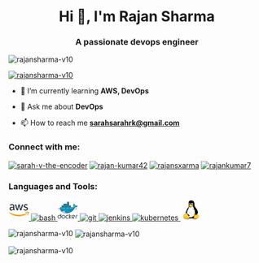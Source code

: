 <h1 align="center">Hi 👋, I'm Rajan Sharma</h1>
<h3 align="center">A passionate devops engineer</h3>

<p align="left"> <img src="https://komarev.com/ghpvc/?username=rajansharma-v10&label=Profile%20views&color=0e75b6&style=flat" alt="rajansharma-v10" /> </p>

<p align="left"> <a href="https://github.com/ryo-ma/github-profile-trophy"><img src="https://github-profile-trophy.vercel.app/?username=rajansharma-v10" alt="rajansharma-v10" /></a> </p>

- 🌱 I’m currently learning **AWS, DevOps**

- 💬 Ask me about **DevOps**

- 📫 How to reach me **sarahsarahrk@gmail.com**

<h3 align="left">Connect with me:</h3>
<p align="left">
<a href="https://codepen.io/sarah-v-the-encoder" target="blank"><img align="center" src="https://raw.githubusercontent.com/rahuldkjain/github-profile-readme-generator/master/src/images/icons/Social/codepen.svg" alt="sarah-v-the-encoder" height="30" width="40" /></a>
<a href="https://linkedin.com/in/rajan-kumar42" target="blank"><img align="center" src="https://raw.githubusercontent.com/rahuldkjain/github-profile-readme-generator/master/src/images/icons/Social/linked-in-alt.svg" alt="rajan-kumar42" height="30" width="40" /></a>
<a href="https://instagram.com/rajansxarma" target="blank"><img align="center" src="https://raw.githubusercontent.com/rahuldkjain/github-profile-readme-generator/master/src/images/icons/Social/instagram.svg" alt="rajansxarma" height="30" width="40" /></a>
<a href="https://www.leetcode.com/rajankumar7" target="blank"><img align="center" src="https://raw.githubusercontent.com/rahuldkjain/github-profile-readme-generator/master/src/images/icons/Social/leet-code.svg" alt="rajankumar7" height="30" width="40" /></a>
</p>

<h3 align="left">Languages and Tools:</h3>
<p align="left"> <a href="https://aws.amazon.com" target="_blank" rel="noreferrer"> <img src="https://raw.githubusercontent.com/devicons/devicon/master/icons/amazonwebservices/amazonwebservices-original-wordmark.svg" alt="aws" width="40" height="40"/> </a> <a href="https://www.gnu.org/software/bash/" target="_blank" rel="noreferrer"> <img src="https://www.vectorlogo.zone/logos/gnu_bash/gnu_bash-icon.svg" alt="bash" width="40" height="40"/> </a> <a href="https://www.docker.com/" target="_blank" rel="noreferrer"> <img src="https://raw.githubusercontent.com/devicons/devicon/master/icons/docker/docker-original-wordmark.svg" alt="docker" width="40" height="40"/> </a> <a href="https://git-scm.com/" target="_blank" rel="noreferrer"> <img src="https://www.vectorlogo.zone/logos/git-scm/git-scm-icon.svg" alt="git" width="40" height="40"/> </a> <a href="https://www.jenkins.io" target="_blank" rel="noreferrer"> <img src="https://www.vectorlogo.zone/logos/jenkins/jenkins-icon.svg" alt="jenkins" width="40" height="40"/> </a> <a href="https://kubernetes.io" target="_blank" rel="noreferrer"> <img src="https://www.vectorlogo.zone/logos/kubernetes/kubernetes-icon.svg" alt="kubernetes" width="40" height="40"/> </a> <a href="https://www.linux.org/" target="_blank" rel="noreferrer"> <img src="https://raw.githubusercontent.com/devicons/devicon/master/icons/linux/linux-original.svg" alt="linux" width="40" height="40"/> </a> </p>

<p><img align="left" src="https://github-readme-stats.vercel.app/api/top-langs?username=rajansharma-v10&show_icons=true&locale=en&layout=compact" alt="rajansharma-v10" /></p>

<p>&nbsp;<img align="center" src="https://github-readme-stats.vercel.app/api?username=rajansharma-v10&show_icons=true&locale=en" alt="rajansharma-v10" /></p>

<p><img align="center" src="https://github-readme-streak-stats.herokuapp.com/?user=rajansharma-v10&" alt="rajansharma-v10" /></p>
